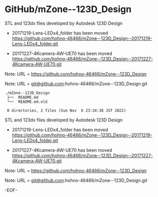 # GitHub/mZone--123D_Design

STL and 123dx files developed by Autodesk 123D Design

* 20171219-Lens-LEDx4_folder has been moved 
  https://github.com/hohno-46466/mZone--123D_Design--20171219-Lens-LEDx4_folder.git

* 20171227-4Kcamera-AW-UE70 has been moved
  https://github.com/hohno-46466/mZone--123D_Design--20171227-4Kcamera-AW-UE70.git

Note: URL = https://github.com/hohno-46466/mZone--123D_Design

Note: URL = git@github.com:hohno-46466/mZone--123D_Design.git

    ./mZone--123D_Design
     ├──  README.md
     └──  README.md.old
     
     0 directories, 2 files (Sun Nov  6 23:34:38 JST 2022)

STL and 123dx files developed by Autodesk 123D Design

* 20171219-Lens-LEDx4_folder has been moved 
  https://github.com/hohno-46466/mZone--123D_Design--20171219-Lens-LEDx4_folder.git

* 20171227-4Kcamera-AW-UE70 has been moved
  https://github.com/hohno-46466/mZone--123D_Design--20171227-4Kcamera-AW-UE70.git

Note: URL = https://github.com/hohno-46466/mZone--123D_Design

Note: URL = git@github.com:hohno-46466/mZone--123D_Design.git

-EOF-
